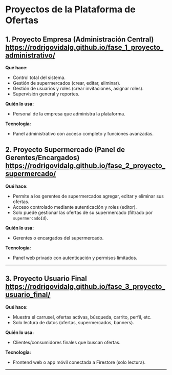 # Proyectos de la Plataforma de Ofertas

## 1. Proyecto Empresa (Administración Central) https://rodrigovidalg.github.io/fase_1_proyecto_administrativo/

**Qué hace:**
- Control total del sistema.
- Gestión de supermercados (crear, editar, eliminar).
- Gestión de usuarios y roles (crear invitaciones, asignar roles).
- Supervisión general y reportes.

**Quién lo usa:**
- Personal de la empresa que administra la plataforma.

**Tecnología:**
- Panel administrativo con acceso completo y funciones avanzadas.

## 2. Proyecto Supermercado (Panel de Gerentes/Encargados) https://rodrigovidalg.github.io/fase_2_proyecto_supermercado/

**Qué hace:**
- Permite a los gerentes de supermercados agregar, editar y eliminar sus ofertas.
- Acceso controlado mediante autenticación y roles (editor).
- Solo puede gestionar las ofertas de su supermercado (filtrado por `supermercadoId`).

**Quién lo usa:**
- Gerentes o encargados del supermercado.

**Tecnología:**
- Panel web privado con autenticación y permisos limitados.

---

## 3. Proyecto Usuario Final https://rodrigovidalg.github.io/fase_3_proyecto_usuario_final/

**Qué hace:**
- Muestra el carrusel, ofertas activas, búsqueda, carrito, perfil, etc.
- Solo lectura de datos (ofertas, supermercados, banners).

**Quién lo usa:**
- Clientes/consumidores finales que buscan ofertas.

**Tecnología:**
- Frontend web o app móvil conectada a Firestore (solo lectura).

---

